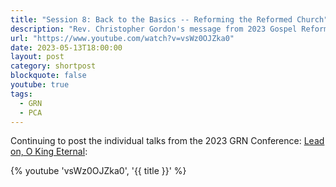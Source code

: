 ```yaml
---
title: "Session 8: Back to the Basics -- Reforming the Reformed Church"
description: "Rev. Christopher Gordon's message from 2023 Gospel Reformation Network conference."
url: "https://www.youtube.com/watch?v=vsWz0OJZka0"
date: 2023-05-13T18:00:00
layout: post
category: shortpost
blockquote: false
youtube: true
tags:
  - GRN
  - PCA
---
```


Continuing to post the individual talks from the 2023 GRN Conference: [Lead on, O King Eternal](/blog/grn-conference-lead-on-o-king-eternal/):

{% youtube 'vsWz0OJZka0', '{{ title }}' %}
